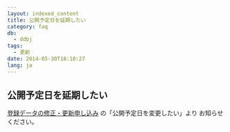 ```yaml
---
layout: indexed_content
title: 公開予定日を延期したい
category: faq
db:
  - ddbj
tags: 
  - 更新
date: 2014-05-30T18:10:27
lang: ja
---
```


## 公開予定日を延期したい

<a href="/ddbj/update-form.html">登録データの修正・更新申し込み</a> の「公開予定日を変更したい」より お知らせください。
